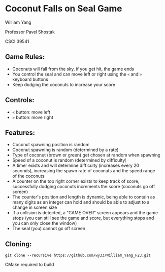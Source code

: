 # Coconut Falls on Seal Game

William Yang

Professor Pavel Shostak

CSCI 39541

## Game Rules:

- Coconuts will fall from the sky, if you get hit, the game ends
- You control the seal and can move left or right using the `<` and `>` keyboard buttons
- Keep dodging the coconuts to increase your score

## Controls:

- `<` button:	move left
- `>` button:	move right

## Features:

- Coconut spawning position is random
- Coconut spawning is random (determined by a rate)
- Type of coconut (brown or green) get chosen at random when spawning
- Speed of a coconut is random (determined by difficulty)
- A timer exists and will determine difficulty (increases every 20 seconds), increasing the spawn rate of coconuts and the speed range of the coconuts
- A counter on the top right corner exists to keep track of score, successfully dodging coconuts increments the score (coconuts go off screen)
- The counter's position and length is dynamic, being able to contain as many digits as an integer can hold and should be able to adjust to a change in screen size
- If a collision is detected, a "GAME OVER" screen appears and the game stops (you can still see the game and score, but everything stops and you can only close the window)
- The seal (you) cannot go off screen

## Cloning:

`git clone --recursive https://github.com/wy33/William_Yang_F23.git`

CMake required to build

